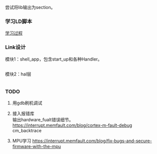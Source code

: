 
尝试将lib输出为section。


### 学习LD脚本  
[学习过程](../learn_ld/readme.md)

### Link设计 
模块1：shell_app，包含start_up和各种Handler。  
``` 

```

模块2：hal层  
```

```

### TODO 
 
1. 用gdb刷机调试  

2. 接入报错库  
输出hardware_fualt错误细节。  
https://interrupt.memfault.com/blog/cortex-m-fault-debug  
cm_backtrace

3. MPU学习
https://interrupt.memfault.com/blog/fix-bugs-and-secure-firmware-with-the-mpu  


